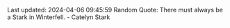 Last updated: 2024-04-06 09:45:59
Random Quote: There must always be a Stark in Winterfell.  -  Catelyn Stark